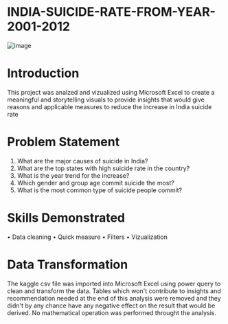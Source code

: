 # INDIA-SUICIDE-RATE-FROM-YEAR-2001-2012
![image](https://github.com/BayoMoh/INDIA-SUICIDE-RATE-YEAR-2001-2012/assets/144594657/1f68b15f-91ee-42a6-a901-d16517c8891c)
# Introduction
This project was analzed and vizualized using Microsoft Excel to create a meaningful and storytelling visuals to provide insights that would give reasons and applicable measures to reduce the increase in India suicide rate
# Problem Statement
1. What are the major causes of suicide in India?
2. What are the top states with high suicide rate in the country?
3. What is the year trend for the increase?
4. Which gender and group age commit suicide the most?
5. What is the most common type of suicide people commit?

 # Skills Demonstrated
 • Data cleaning
 • Quick measure
 • Filters
 • Vizualization

 # Data Transformation
 The kaggle csv file was imported into Microsoft Excel using power query to clean and transform the data. Tables which won't contribute to insights and recommendation needed at the end of this analysis were removed and they didn't by any chance have any negative effect on the result that would be derived.
 No mathematical operation was performed throught the analysis.
 
